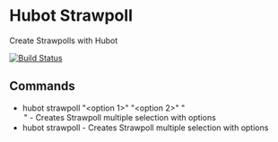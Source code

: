 # Hubot Strawpoll

Create Strawpolls with Hubot

[![Build Status](https://travis-ci.org/hubot-scripts/hubot-example.png)](https://travis-ci.org/ericsaupe/hubot-strawpoll)

## Commands

 * hubot strawpoll "<option 1>" "<option 2>" "<option x>" - Creates Strawpoll multiple selection with options
 * hubot strawpoll <option1> <option2> <option3> - Creates Strawpoll multiple selection  with options
